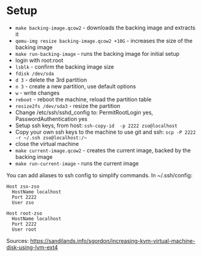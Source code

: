 # Setup


- `make backing-image.qcow2` - downloads the backing image and extracts it
- `qemu-img resize backing-image.qcow2 +10G` - increases the size of the backing image
- `make run-backing-image` - runs the backing image for initial setup
- login with root:root
- `lsblk` - confirm the backing image size
- `fdisk /dev/sda`
- `d 3` - delete the 3rd partition
- `n 3` - create a new partition, use default options
- `w` - write changes
- `reboot` - reboot the machine, reload the partition table
- `resize2fs /dev/sda3` - resize the partition
- Change /etc/ssh/sshd_config to: PermitRootLogin yes, PasswordAuthentication yes
- Setup ssh keys, from host: `ssh-copy-id  -p 2222 zso@localhost`
- Copy your own ssh keys to the machine to use git and ssh: `scp -P 2222 -r ~/.ssh zso@localhost:/~`
- close the virtual machine
- `make current-image.qcow2` - creates the current image, backed by the backing image
- `make run-current-image` - runs the current image

You can add aliases to ssh config to simplify commands. In ~/.ssh/config:
```
Host zso-zso
  HostName localhost
  Port 2222
  User zso

Host root-zso
  HostName localhost
  Port 2222
  User root
```

Sources:
https://sandilands.info/sgordon/increasing-kvm-virtual-machine-disk-using-lvm-ext4
